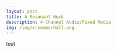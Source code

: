 ```yaml
---
layout: post
title: A Resonant Husk
description: 4-Channel Audio/Fixed Media
img: /img/xrsummerhall.png
---
```


test